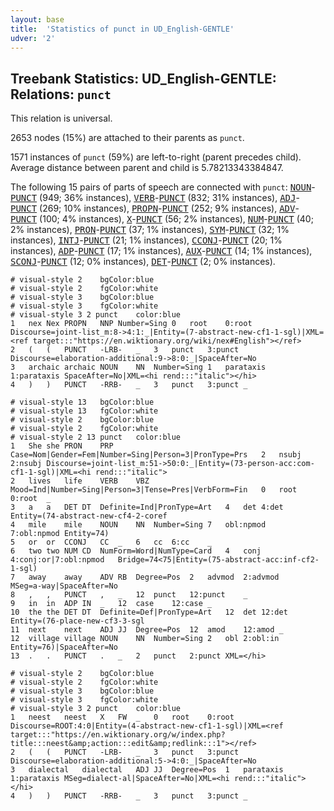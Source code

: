 ```yaml
---
layout: base
title:  'Statistics of punct in UD_English-GENTLE'
udver: '2'
---
```


## Treebank Statistics: UD_English-GENTLE: Relations: `punct`

This relation is universal.

2653 nodes (15%) are attached to their parents as `punct`.

1571 instances of `punct` (59%) are left-to-right (parent precedes child).
Average distance between parent and child is 5.78213343384847.

The following 15 pairs of parts of speech are connected with `punct`: <tt><a href="en_gentle-pos-NOUN.html">NOUN</a></tt>-<tt><a href="en_gentle-pos-PUNCT.html">PUNCT</a></tt> (949; 36% instances), <tt><a href="en_gentle-pos-VERB.html">VERB</a></tt>-<tt><a href="en_gentle-pos-PUNCT.html">PUNCT</a></tt> (832; 31% instances), <tt><a href="en_gentle-pos-ADJ.html">ADJ</a></tt>-<tt><a href="en_gentle-pos-PUNCT.html">PUNCT</a></tt> (269; 10% instances), <tt><a href="en_gentle-pos-PROPN.html">PROPN</a></tt>-<tt><a href="en_gentle-pos-PUNCT.html">PUNCT</a></tt> (252; 9% instances), <tt><a href="en_gentle-pos-ADV.html">ADV</a></tt>-<tt><a href="en_gentle-pos-PUNCT.html">PUNCT</a></tt> (100; 4% instances), <tt><a href="en_gentle-pos-X.html">X</a></tt>-<tt><a href="en_gentle-pos-PUNCT.html">PUNCT</a></tt> (56; 2% instances), <tt><a href="en_gentle-pos-NUM.html">NUM</a></tt>-<tt><a href="en_gentle-pos-PUNCT.html">PUNCT</a></tt> (40; 2% instances), <tt><a href="en_gentle-pos-PRON.html">PRON</a></tt>-<tt><a href="en_gentle-pos-PUNCT.html">PUNCT</a></tt> (37; 1% instances), <tt><a href="en_gentle-pos-SYM.html">SYM</a></tt>-<tt><a href="en_gentle-pos-PUNCT.html">PUNCT</a></tt> (32; 1% instances), <tt><a href="en_gentle-pos-INTJ.html">INTJ</a></tt>-<tt><a href="en_gentle-pos-PUNCT.html">PUNCT</a></tt> (21; 1% instances), <tt><a href="en_gentle-pos-CCONJ.html">CCONJ</a></tt>-<tt><a href="en_gentle-pos-PUNCT.html">PUNCT</a></tt> (20; 1% instances), <tt><a href="en_gentle-pos-ADP.html">ADP</a></tt>-<tt><a href="en_gentle-pos-PUNCT.html">PUNCT</a></tt> (17; 1% instances), <tt><a href="en_gentle-pos-AUX.html">AUX</a></tt>-<tt><a href="en_gentle-pos-PUNCT.html">PUNCT</a></tt> (14; 1% instances), <tt><a href="en_gentle-pos-SCONJ.html">SCONJ</a></tt>-<tt><a href="en_gentle-pos-PUNCT.html">PUNCT</a></tt> (12; 0% instances), <tt><a href="en_gentle-pos-DET.html">DET</a></tt>-<tt><a href="en_gentle-pos-PUNCT.html">PUNCT</a></tt> (2; 0% instances).


~~~ conllu
# visual-style 2	bgColor:blue
# visual-style 2	fgColor:white
# visual-style 3	bgColor:blue
# visual-style 3	fgColor:white
# visual-style 3 2 punct	color:blue
1	nex	Nex	PROPN	NNP	Number=Sing	0	root	0:root	Discourse=joint-list_m:8->4:1:_|Entity=(7-abstract-new-cf1-1-sgl)|XML=<ref target:::"https://en.wiktionary.org/wiki/nex#English"></ref>
2	(	(	PUNCT	-LRB-	_	3	punct	3:punct	Discourse=elaboration-additional:9->8:0:_|SpaceAfter=No
3	archaic	archaic	NOUN	NN	Number=Sing	1	parataxis	1:parataxis	SpaceAfter=No|XML=<hi rend:::"italic"></hi>
4	)	)	PUNCT	-RRB-	_	3	punct	3:punct	_

~~~


~~~ conllu
# visual-style 13	bgColor:blue
# visual-style 13	fgColor:white
# visual-style 2	bgColor:blue
# visual-style 2	fgColor:white
# visual-style 2 13 punct	color:blue
1	She	she	PRON	PRP	Case=Nom|Gender=Fem|Number=Sing|Person=3|PronType=Prs	2	nsubj	2:nsubj	Discourse=joint-list_m:51->50:0:_|Entity=(73-person-acc:com-cf1-1-sgl)|XML=<hi rend:::"italic">
2	lives	life	VERB	VBZ	Mood=Ind|Number=Sing|Person=3|Tense=Pres|VerbForm=Fin	0	root	0:root	_
3	a	a	DET	DT	Definite=Ind|PronType=Art	4	det	4:det	Entity=(74-abstract-new-cf4-2-coref
4	mile	mile	NOUN	NN	Number=Sing	7	obl:npmod	7:obl:npmod	Entity=74)
5	or	or	CCONJ	CC	_	6	cc	6:cc	_
6	two	two	NUM	CD	NumForm=Word|NumType=Card	4	conj	4:conj:or|7:obl:npmod	Bridge=74<75|Entity=(75-abstract-acc:inf-cf2-1-sgl)
7	away	away	ADV	RB	Degree=Pos	2	advmod	2:advmod	MSeg=a-way|SpaceAfter=No
8	,	,	PUNCT	,	_	12	punct	12:punct	_
9	in	in	ADP	IN	_	12	case	12:case	_
10	the	the	DET	DT	Definite=Def|PronType=Art	12	det	12:det	Entity=(76-place-new-cf3-3-sgl
11	next	next	ADJ	JJ	Degree=Pos	12	amod	12:amod	_
12	village	village	NOUN	NN	Number=Sing	2	obl	2:obl:in	Entity=76)|SpaceAfter=No
13	.	.	PUNCT	.	_	2	punct	2:punct	XML=</hi>

~~~


~~~ conllu
# visual-style 2	bgColor:blue
# visual-style 2	fgColor:white
# visual-style 3	bgColor:blue
# visual-style 3	fgColor:white
# visual-style 3 2 punct	color:blue
1	neest	neest	X	FW	_	0	root	0:root	Discourse=ROOT:4:0|Entity=(4-abstract-new-cf1-1-sgl)|XML=<ref target:::"https://en.wiktionary.org/w/index.php?title:::neest&amp;action:::edit&amp;redlink:::1"></ref>
2	(	(	PUNCT	-LRB-	_	3	punct	3:punct	Discourse=elaboration-additional:5->4:0:_|SpaceAfter=No
3	dialectal	dialectal	ADJ	JJ	Degree=Pos	1	parataxis	1:parataxis	MSeg=dialect-al|SpaceAfter=No|XML=<hi rend:::"italic"></hi>
4	)	)	PUNCT	-RRB-	_	3	punct	3:punct	_

~~~


